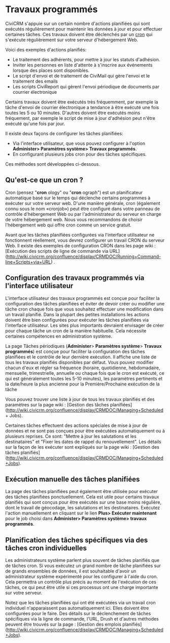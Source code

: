 Travaux programmés
==================

CiviCRM s'appuie sur un certain nombre d'actions planifiées qui sont exécutés régulièrement pour maintenir les données à jour et pour effectuer certaines tâches. Ces travaux doivent être déclenchés par un [cron](http://fr.wikipedia.org/wiki/Cron) qui s'exécute régulièrement sur votre serveur d'hébergement Web.

Voici des exemples d'actions planifiés:

-   Le traitement des adhérents, pour mettre à jour les statuts d'adhésion.
-   Inviter les personnes en liste d'attente à s'inscrire aux événements lorsque des places sont disponibles.
-   Le script  d'envoi et de traitement de CiviMail qui gère l'envoi et le traitement des emails
-   Les scripts CiviReport qui gèrent l'envoi périodique de documents par courrier électronique  

Certains travaux doivent être exécutés très fréquemment, par exemple la tâche d'envoi de courrier électronique a tendance à être exécuté une fois toutes les 5 ou 10 minutes. D'autres doivent être exécutés moins fréquement, par exemple le script de mise à jour d'adhésion peut n'être exécuté qu'une fois par jour.

Il existe deux façons de configurer les tâches planifiées:

-   Via l'interface utilisateur, que vous pouvez configurer à l'option **Administer> Paramètres système> Travaux programmés**.
-   En configurant plusieurs jobs cron pour des tâches spécifiques.

Ces méthodes sont développées ci-dessous.

## Qu'est-ce que un cron ?

Cron (pensez "**cron** ology" ou "**cron** ograph") est un planificateur automatique basé sur le temps qui déclenche certains programmes à exécuter sur votre serveur web. D'une manière générale, cron (également connu sous le nom «cronjob») peut être configuré dans votre panneau de contrôle d'hébergement Web ou par l'administrateur du serveur en charge de votre hébergement web. Nous vous recommandons de choisir l'hébergement web qui offre cron comme un service gratuit.

Avant que les tâches planifiées configurées via l'interface utilisateur ne fonctionnent réellement, vous devrez configurer un travail CRON du serveur Web. Il existe des exemples de configuration CRON dans les page wiki : [Exécution des scripts de ligne de commande via URL] (http://wiki.civicrm.org/confluence/display/CRMDOC/Running+Command-line+Scripts+via+URL) .

## Configuration des travaux programmés via l'interface utilisateur

L'interface utilisateur des travaux programmés est conçue pour faciliter la configuration des tâches planifiées et éviter de devoir créer ou modifier une tâche cron chaque fois que vous souhaitez effectuer une modification dans un travail planifié. Dans la plupart des petites installations les actions doivent être bien configurées pour exécuter les tâches planifiées via l'interface utilisateur. Les sites plus importants devraient envisager de créer pour chaque tâche un cron de la manière habituelle. Cela nécessite certaines compétences en administration système.

La page Tâches périodiques (**Administer**> **Paramètres système**> **Travaux programmés**) est conçue pour faciliter la configuration des tâches planifiées et le contrôle de leur dernière exécution. Il affiche une liste de tous les travaux planifiés disponibles par défaut. Vous pouvez modifier chacun d'eux et régler sa fréquence (horaire, quotidienne, hebdomadaire, mensuelle, trimestrielle, annuelle ou chaque fois que le cron est exécuté, ce qui est généralement toutes les 5-10 minutes), les paramètres pertinents et la date/heure la plus ancienne pour la Première/Prochaine exécution de la tâche

Vous pouvez trouver une liste à jour de tous les travaux planifiés et des paramètres sur la page wiki : [Gestion des tâches planifiées] (http://wiki.civicrm.org/confluence/display/CRMDOC/Managing+Scheduled + Jobs).

Certaines tâches effectuent des actions spéciales de mise à jour de données et ne sont pas conçues pour être exécutées automatiquement ou à plusieurs reprises. Ce sont: "Mettre à jour les salutations et les destinataires" et "Fixer les dates de rappel du renouvellement". Les détails sur la façon de les exécuter sont expliqués sur la page wiki : [Gestion des tâches planifiés] (http://wiki.civicrm.org/confluence/display/CRMDOC/Managing+Scheduled+Jobs).

## Exécution manuelle des tâches planifiées

La page des tâches planifiées peut également être utilisée pour exécuter des tâches planifiées ponctuellement. Cela est utile pour certains travaux planifiés qui sont conçus pour être exécutés sur une base moins régulière, dont le travail de géocodage, les salutations et les destinataires. Exécutez l'action manuellement en cliquant sur le lien **Plus> Exécuter maintenant** pour le job choisi dans **Administer> Paramètres système> travaux programmés**.

## Planification des tâches spécifiques via des tâches cron individuelles

Les administrateurs système parlent plus souvent de tâches planifiés que de tâches cron. Si vous exécutez un grand nombre de tâche planifiées sur de grands ensembles de données, il est souhaitable d'avoir un administrateur système expérimenté pour les configurer à l'aide du cron. Cela permettra un contrôle plus précis au moment de l'exécution de ces tâches, ce qui peut être utile si ces processus ont une charge importante sur votre serveur.

Notez que les tâches planifiées qui ont été exécutées via un travail cron individuel n'apparaissent pas automatiquement ici. Elles doivent être configurées pour le faire. Des détails sur le déclenchement de tâches spécifiques via la ligne de commande, l'URL, Drush et d'autres méthodes peuvent être trouvés sur la page : [Gestion des emplois planifiés] (http://wiki.civicrm.org/confluence/display/CRMDOC/Managing+Scheduled+Jobs).

